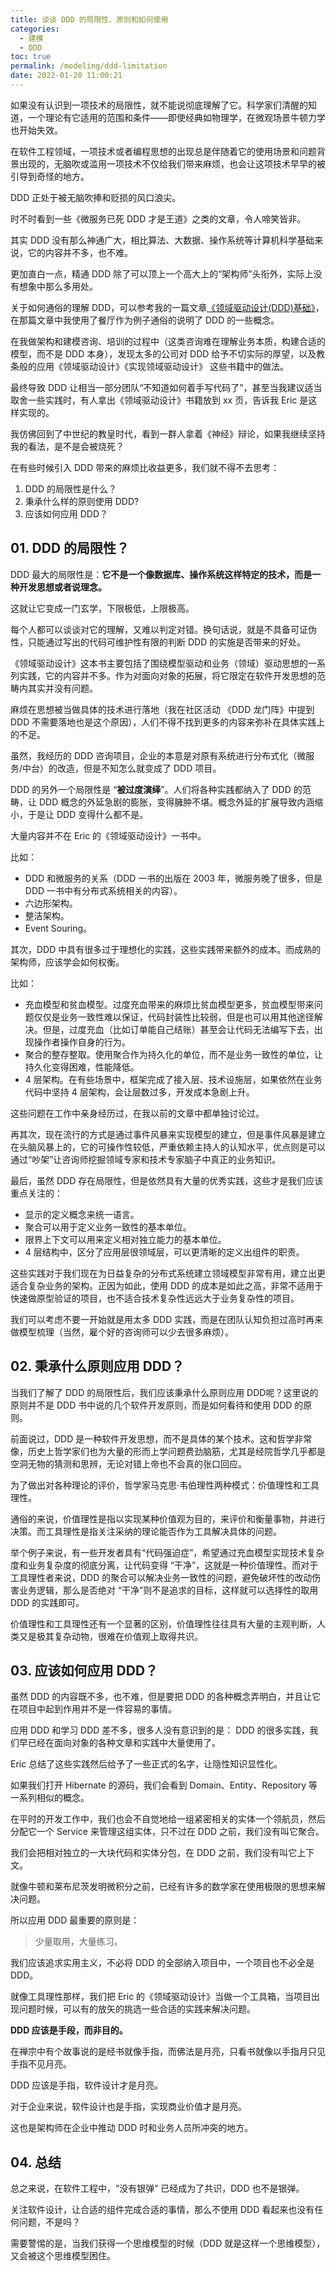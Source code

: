 ```yaml
---
title: 谈谈 DDD 的局限性、原则和如何使用
categories: 
  - 建模
  - DDD
toc: true
permalink: /modeling/ddd-limitation
date: 2022-01-20 11:00:21
---
```


如果没有认识到一项技术的局限性，就不能说彻底理解了它。科学家们清醒的知道，一个理论有它适用的范围和条件——即使经典如物理学，在微观场景牛顿力学也开始失效。

在软件工程领域，一项技术或者编程思想的出现总是伴随着它的使用场景和问题背景出现的，无脑吹或滥用一项技术不仅给我们带来麻烦，也会让这项技术早早的被引导到奇怪的地方。

DDD 正处于被无脑吹捧和贬损的风口浪尖。

时不时看到一些《微服务已死 DDD 才是王道》之类的文章，令人啼笑皆非。

其实 DDD 没有那么神通广大，相比算法、大数据、操作系统等计算机科学基础来说，它的内容并不多，也不难。

更加直白一点，精通 DDD 除了可以顶上一个高大上的“架构师”头衔外，实际上没有想象中那么多用处。 

关于如何通俗的理解 DDD，可以参考我的一篇文章[《领域驱动设计(DDD)基础》](https://mp.weixin.qq.com/s/0wYE_vp2Z2bpmZfOymsdQw)，在那篇文章中我使用了餐厅作为例子通俗的说明了 DDD 的一些概念。

在我做架构和建模咨询、培训的过程中（这类咨询难在理解业务本质，构建合适的模型，而不是 DDD 本身），发现太多的公司对 DDD 给予不切实际的厚望，以及教条般的应用《领域驱动设计》《实现领域驱动设计》 这些书籍中的做法。

最终导致 DDD 让相当一部分团队“不知道如何着手写代码了”，甚至当我建议适当取舍一些实践时，有人拿出《领域驱动设计》书籍放到 xx 页，告诉我 Eric 是这样实现的。

我仿佛回到了中世纪的教皇时代，看到一群人拿着《神经》辩论，如果我继续坚持我的看法，是不是会被烧死？

在有些时候引入 DDD 带来的麻烦比收益更多，我们就不得不去思考：

1. DDD 的局限性是什么？
2. 秉承什么样的原则使用 DDD? 
3. 应该如何应用 DDD？

## 01. DDD 的局限性？

DDD 最大的局限性是：**它不是一个像数据库、操作系统这样特定的技术，而是一种开发思想或者说理念。**

这就让它变成一门玄学，下限极低，上限极高。

每个人都可以谈谈对它的理解，又难以判定对错。换句话说，就是不具备可证伪性，只能通过写出的代码可维护性有限的判断 DDD 的实施是否带来的好处。

《领域驱动设计》这本书主要包括了围绕模型驱动和业务（领域）驱动思想的一系列实践，它的内容并不多。作为对面向对象的拓展，将它限定在软件开发思想的范畴内其实并没有问题。

麻烦在思想被当做具体的技术进行落地（我在社区活动 《DDD 龙门阵》中提到 DDD 不需要落地也是这个原因），人们不得不找到更多的内容来弥补在具体实践上的不足。

虽然，我经历的 DDD 咨询项目，企业的本意是对原有系统进行分布式化（微服务/中台）的改造，但是不知怎么就变成了 DDD 项目。

DDD 的另外一个局限性是 “**被过度演绎**”。人们将各种实践都纳入了 DDD 的范畴，让 DDD 概念的外延急剧的膨胀，变得臃肿不堪。概念外延的扩展导致内涵缩小，于是让 DDD 变得什么都不是。

大量内容并不在 Eric 的《领域驱动设计》一书中。

比如：

- DDD 和微服务的关系（DDD 一书的出版在 2003 年，微服务晚了很多，但是 DDD 一书中有分布式系统相关的内容）。
- 六边形架构。
- 整洁架构。
- Event Souring。

其次，DDD 中具有很多过于理想化的实践，这些实践带来额外的成本。而成熟的架构师，应该学会如何权衡。

比如：

- 充血模型和贫血模型。过度充血带来的麻烦比贫血模型更多，贫血模型带来问题仅仅是业务一致性难以保证，代码封装性比较弱，但是也可以用其他途径解决。但是，过度充血（比如订单能自己结账）甚至会让代码无法编写下去，出现操作者操作自身的行为。
- 聚合的整存整取。使用聚合作为持久化的单位，而不是业务一致性的单位，让持久化变得困难，性能降低。
- 4 层架构。在有些场景中，框架完成了接入层、技术设施层，如果依然在业务代码中坚持 4 层架构，会让层数过多，开发成本急剧上升。

这些问题在工作中亲身经历过，在我以前的文章中都单独讨论过。

再其次，现在流行的方式是通过事件风暴来实现模型的建立，但是事件风暴是建立在头脑风暴上的，它的可操作性较低，严重依赖主持人的认知水平，优点则是可以通过“吵架”让咨询师挖掘领域专家和技术专家脑子中真正的业务知识。

最后，虽然 DDD 存在局限性，但是依然具有大量的优秀实践，这些才是我们应该重点关注的：

- 显示的定义概念来统一语言。
- 聚合可以用于定义业务一致性的基本单位。
- 限界上下文可以用来定义相对独立能力的基本单位。
- 4 层结构中，区分了应用层很领域层，可以更清晰的定义出组件的职责。

这些实践对于我们现在为日益复杂的分布式系统建立领域模型非常有用，建立出更适合复杂业务的架构。正因为如此，使用 DDD 的成本是如此之高，非常不适用于快速做原型验证的项目，也不适合技术复杂性远远大于业务复杂性的项目。

我们可以考虑不要一开始就是用太多 DDD 实践，而是在团队认知负担过高时再来做模型梳理（当然，雇个好的咨询师可以少去很多麻烦）。

## 02. 秉承什么原则应用 DDD？

当我们了解了 DDD 的局限性后，我们应该秉承什么原则应用 DDD呢？这里说的原则并不是 DDD 书中说的几个软件开发原则，而是如何看待和使用 DDD 的原则。

前面说过，DDD 是一种软件开发思想，而不是具体的某个技术。这和哲学非常像，历史上哲学家们也为大量的形而上学问题费劲脑筋，尤其是经院哲学几乎都是空洞无物的猜测和思辨，无论对错上帝也不会真的张口回应。

为了做出对各种理论的评价，哲学家马克思·韦伯理性两种模式：价值理性和工具理性。

通俗的来说，价值理性是指以实现某种价值观为目的，来评价和衡量事物，并进行决策。而工具理性是指关注采纳的理论能否作为工具解决具体的问题。

举个例子来说，有一些开发者具有“代码强迫症”，希望通过充血模型实现技术复杂度和业务复杂度的彻底分离，让代码变得 “干净”，这就是一种价值理性。而对于工具理性者来说，DDD 的聚合可以解决业务一致性的问题，避免破坏性的改动伤害业务逻辑，那么是否绝对 “干净”则不是追求的目标，这样就可以选择性的取用 DDD 的实践即可。

价值理性和工具理性还有一个显著的区别，价值理性往往具有大量的主观判断，人类又是极其复杂动物，很难在价值观上取得共识。

## 03. 应该如何应用 DDD？

虽然 DDD 的内容既不多，也不难，但是要把 DDD 的各种概念弄明白，并且让它在项目中起到作用并不是一件容易的事情。

应用 DDD 和学习 DDD 差不多，很多人没有意识到的是： DDD 的很多实践，我们早已经在面向对象的各种文章和实践中大量使用了。

Eric 总结了这些实践然后给予了一些正式的名字，让隐性知识显性化。

如果我们打开 Hibernate 的源码，我们会看到 Domain、Entity、Repository 等一系列相似的概念。

在平时的开发工作中，我们也会不自觉地给一组紧密相关的实体一个领航员，然后分配它一个 Service 来管理这组实体，只不过在 DDD 之前，我们没有叫它聚合。

我们会把相对独立的一大块代码和实体分包，在 DDD 之前，我们没有叫它上下文。

就像牛顿和莱布尼茨发明微积分之前，已经有许多的数学家在使用极限的思想来解决问题。

所以应用 DDD 最重要的原则是：

> 少量取用，大量练习。

我们应该追求实用主义，不必将 DDD 的全部纳入项目中，一个项目也不必全是 DDD。

就像工具理性那样，我们把 Eric 的《领域驱动设计》当做一个工具箱，当项目出现问题时候，可以有的放矢的挑选一些合适的实践来解决问题。

**DDD 应该是手段，而非目的。**

在禅宗中有个故事说的是经书就像手指，而佛法是月亮，只看书就像以手指月只见手指不见月亮。

DDD 应该是手指，软件设计才是月亮。

对于企业来说，软件设计也是手指，实现商业价值才是月亮。

这也是架构师在企业中推动 DDD 时和业务人员所冲突的地方。

## 04. 总结

总之来说，在软件工程中，“没有银弹” 已经成为了共识，DDD 也不是银弹。

关注软件设计，让合适的组件完成合适的事情，那么不使用 DDD 看起来也没有任何问题，不是吗？

需要警惕的是，当我们获得一个思维模型的时候（DDD 就是这样一个思维模型），又会被这个思维模型困住。
